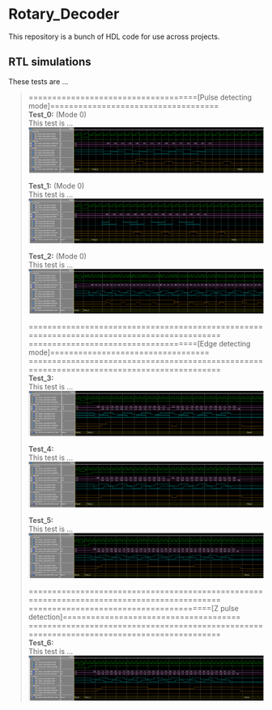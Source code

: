 # Rotary_Decoder
  This repository is a bunch of HDL code for use across projects.

## RTL simulations
  These tests are ...
 
> ====================================[Pulse detecting mode]====================================<br>
> **Test_0:** (Mode 0)<br>
> This test is ...
> ![Rotary_decoder_Test0](Images/Rotary_decoder_Test0.png "Rotary_Decoder_Test_0")
>
> **Test_1:** (Mode 0)<br>
> This test is ...
> ![Rotary_decoder_Test1](Images/Rotary_decoder_Test1.png "Rotary_Decoder_Test_1")
>
> **Test_2:** (Mode 0)<br>
> This test is ...
> ![Rotary_decoder_Test2](Images/Rotary_decoder_Test2.png "Rotary_Decoder_Test_2")
>
> ===========================================================================================<br>
> ====================================[Edge detecting mode]==================================<br>
> ===========================================================================================<br>
> **Test_3:**<br>
> This test is ...
> ![Rotary_decoder_Test3](Images/Rotary_decoder_Test3.png "Rotary_Decoder_Test_3")
>
> **Test_4:**<br>
> This test is ...
> ![Rotary_decoder_Test4](Images/Rotary_decoder_Test4.png "Rotary_Decoder_Test_4")
>
> **Test_5:**<br>
> This test is ...
> ![Rotary_decoder_Test5](Images/Rotary_decoder_Test5.png "Rotary_Decoder_Test_5")
>
> ===========================================================================================<br>
> =======================================[Z pulse detection]======================================<br>
> ===========================================================================================<br>
> **Test_6:**<br>
> This test is ...
> ![Rotary_decoder_Test5](Images/Rotary_decoder_Test5.png "Rotary_Decoder_Test_5")
